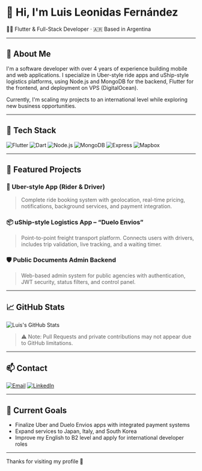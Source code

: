 # 👋 Hi, I'm Luis Leonidas Fernández

🧑‍💻 Flutter & Full-Stack Developer · 🇦🇷 Based in Argentina

---

## 🚀 About Me

I'm a software developer with over 4 years of experience building mobile and web applications. I specialize in Uber-style ride apps and uShip-style logistics platforms, using Node.js and MongoDB for the backend, Flutter for the frontend, and deployment on VPS (DigitalOcean).

Currently, I'm scaling my projects to an international level while exploring new business opportunities.

---

## 🧰 Tech Stack

![Flutter](https://img.shields.io/badge/Flutter-02569B?style=for-the-badge&logo=flutter&logoColor=white)
![Dart](https://img.shields.io/badge/Dart-0175C2?style=for-the-badge&logo=dart&logoColor=white)
![Node.js](https://img.shields.io/badge/Node.js-339933?style=for-the-badge&logo=node.js&logoColor=white)
![MongoDB](https://img.shields.io/badge/MongoDB-4DB33D?style=for-the-badge&logo=mongodb&logoColor=white)
![Express](https://img.shields.io/badge/Express.js-000000?style=for-the-badge&logo=express&logoColor=white)
![Mapbox](https://img.shields.io/badge/Mapbox-2A2A2A?style=for-the-badge&logo=mapbox&logoColor=white)

---

## 📱 Featured Projects

### 🚖 Uber-style App (Rider & Driver)
> Complete ride booking system with geolocation, real-time pricing, notifications, background services, and payment integration.

### 📦 uShip-style Logistics App – “Duelo Envios”
> Point-to-point freight transport platform. Connects users with drivers, includes trip validation, live tracking, and a waiting timer.

### 🛡️ Public Documents Admin Backend
> Web-based admin system for public agencies with authentication, JWT security, status filters, and control panel.

---

## 📈 GitHub Stats

![Luis's GitHub Stats](https://github-readme-stats.vercel.app/api?username=Luis-Leonidas-Fernandez&show_icons=true&theme=tokyonight&hide_title=true)

> ⚠️ Note: Pull Requests and private contributions may not appear due to GitHub limitations.

---

## 📫 Contact

[![Email](https://img.shields.io/badge/Email-D14836?style=for-the-badge&logo=gmail&logoColor=white)](mailto:luis.fernandez.dev@gmail.com)
[![LinkedIn](https://img.shields.io/badge/LinkedIn-blue?logo=linkedin&style=for-the-badge)](https://linkedin.com/in/luisleonidasfernandez-flutter-design-app)
<!-- [![Portfolio](https://img.shields.io/badge/Portfolio-Online-blueviolet?style=for-the-badge&logo=internetexplorer&logoColor=white)](https://your-portfolio-url.netlify.app) -->

---

## 🎯 Current Goals

- Finalize Uber and Duelo Envios apps with integrated payment systems
- Expand services to Japan, Italy, and South Korea
- Improve my English to B2 level and apply for international developer roles

---

Thanks for visiting my profile 🙌
